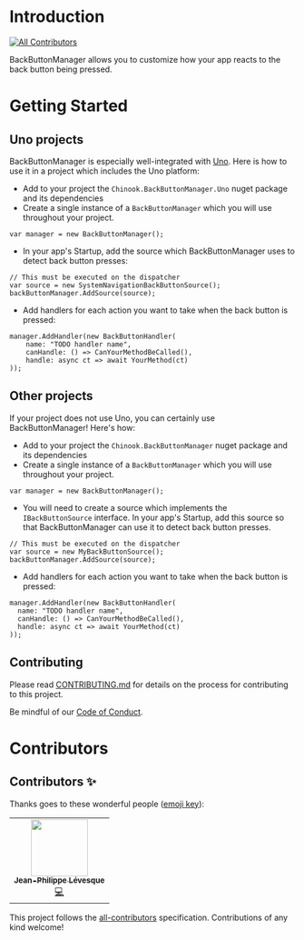 ﻿# Introduction 
<!-- ALL-CONTRIBUTORS-BADGE:START - Do not remove or modify this section -->
[![All Contributors](https://img.shields.io/badge/all_contributors-1-orange.svg?style=flat-square)](#contributors-)
<!-- ALL-CONTRIBUTORS-BADGE:END -->
BackButtonManager allows you to customize how your app reacts to the back button being pressed.

# Getting Started

## Uno projects

BackButtonManager is especially well-integrated with [Uno](https://platform.uno/). Here is how to use it in a project which includes the Uno platform:

* Add to your project the `Chinook.BackButtonManager.Uno` nuget package and its dependencies
* Create a single instance of a `BackButtonManager` which you will use throughout your project.

```
var manager = new BackButtonManager();
```

* In your app's Startup, add the source which BackButtonManager uses to detect back button presses:

```
// This must be executed on the dispatcher
var source = new SystemNavigationBackButtonSource();
backButtonManager.AddSource(source);
```

* Add handlers for each action you want to take when the back button is pressed:

```
manager.AddHandler(new BackButtonHandler(
	name: "TODO handler name",
	canHandle: () => CanYourMethodBeCalled(),
	handle: async ct => await YourMethod(ct)
));
```

## Other projects

If your project does not use Uno, you can certainly use BackButtonManager! Here's how:

* Add to your project the `Chinook.BackButtonManager` nuget package and its dependencies
* Create a single instance of a `BackButtonManager` which you will use throughout your project.

```
var manager = new BackButtonManager();
```

* You will need to create a source which implements the `IBackButtonSource` interface. In your app's Startup, add this source so that BackButtonManager can use it to detect back button presses. 

```
// This must be executed on the dispatcher
var source = new MyBackButtonSource();
backButtonManager.AddSource(source);
```

* Add handlers for each action you want to take when the back button is pressed:

```
manager.AddHandler(new BackButtonHandler(
  name: "TODO handler name",
  canHandle: () => CanYourMethodBeCalled(),
  handle: async ct => await YourMethod(ct)
));
```

## Contributing

Please read [CONTRIBUTING.md](CONTRIBUTING.md) for details on the process for
contributing to this project.

Be mindful of our [Code of Conduct](CODE_OF_CONDUCT.md).

# Contributors

## Contributors ✨

Thanks goes to these wonderful people ([emoji key](https://allcontributors.org/docs/en/emoji-key)):

<!-- ALL-CONTRIBUTORS-LIST:START - Do not remove or modify this section -->
<!-- prettier-ignore-start -->
<!-- markdownlint-disable -->
<table>
  <tr>
    <td align="center"><a href="https://github.com/jeanplevesque"><img src="https://avatars3.githubusercontent.com/u/39710855?v=4" width="100px;" alt=""/><br /><sub><b>Jean-Philippe Lévesque</b></sub></a><br /><a href="https://github.com/nventive/Chinook.BackButtonManager/commits?author=jeanplevesque" title="Code">💻</a></td>
  </tr>
</table>

<!-- markdownlint-enable -->
<!-- prettier-ignore-end -->
<!-- ALL-CONTRIBUTORS-LIST:END -->

This project follows the [all-contributors](https://github.com/all-contributors/all-contributors) specification. Contributions of any kind welcome!
